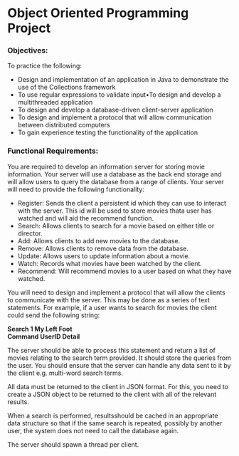 # Object Oriented Programming Project  

### Objectives:  

To practice the following:  
- Design and implementation of an application in Java to demonstrate the use of the Collections framework
- To use regular expressions to validate input•To design and develop a multithreaded application
- To design and develop a database-driven client-server application
- To design and implement a protocol that will allow communication between distributed computers
- To gain experience testing the functionality of the application

### Functional Requirements:

You are required to develop an information server for storing movie information. Your server will use a database as the back end storage and will allow users to query the database from a range of clients. Your server will need to provide the following functionality:  
- Register: Sends the client a persistent id which they can use to interact with the server. This id will be used to store movies thata user has watched and will aid the recommend function.
- Search: Allows clients to search for a movie based on either title or director.
- Add: Allows clients to add new movies to the database.
- Remove: Allows clients to remove data from the database.
- Update: Allows users to update information about a movie.
- Watch: Records what movies have been watched by the client.
- Recommend: Will recommend movies to a user based on what they have watched.

You will need to design and implement a protocol that will allow the clients to communicate with the server. This may be done as a series of text statements. For example, if a user wants to search for movies the client could send the following string:  
  
  **Search  1      My Left Foot**  
  **Command UserID Detail**  
    
The server should be able to process this statement and return a list of movies relating to the search term provided. It should store the queries from the user. You should ensure that the server can handle any data sent to it by the client e.g. multi-word search terms.

All data must be returned to the client in JSON format. For this, you need to create a JSON object to be returned to the client with all of the relevant results.

When a search is performed, resultsshould be cached in an appropriate data structure so that if the same search is repeated, possibly by another user, the system does not need to call the database again.

The server should spawn a thread per client.







